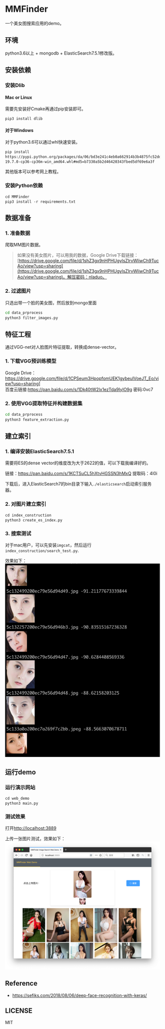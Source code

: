 # MMFinder
一个美女图搜索应用的demo。

## 环境
python3.6以上 + mongodb + ElasticSearch7.5.1修改版。


## 安装依赖
### 安装Dlib
#### Mac or Linux
需要先安装好Cmake再通过pip安装即可。
```
pip3 install dlib
```

#### 对于Windows
对于python3.6可以通过whl快速安装。
```
pip install https://pypi.python.org/packages/da/06/bd3e241c4eb0a662914b3b4875fc52dd176a9db0d4a2c915ac2ad8800e9e/dlib-19.7.0-cp36-cp36m-win_amd64.whl#md5=b7330a5b2d46420343fbed5df69e6a3f
```
其他版本可以参考网上教程。

### 安装Python依赖
```
cd MMFinder
pip3 install -r requirements.txt
```

## 数据准备
### 1. 准备数据
爬取MM图片数据。
> 如果没有美女图片，可以用我的数据，Google Drive下载链接：[https://drive.google.com/file/d/1shZ3gx9nHPHUgylsZIrvWliwCh9TucAo/view?usp=sharing](https://drive.google.com/file/d/1shZ3gx9nHPHUgylsZIrvWliwCh9TucAo/view?usp=sharing)。解压密码：nladuo。

### 2. 过滤图片
只选出带一个脸的美女图，然后放到mongo里面
```bash
cd data_prprocess
python3 filter_images.py
```

## 特征工程
通过VGG-net对人脸图片特征提取，转换成dense-vector。
### 1. 下载VGG预训练模型
Google Drive：https://drive.google.com/file/d/1CPSeum3HpopfomUEK1gybeuIVoeJT_Eo/view?usp=sharing]
<br>
百度云链接:https://pan.baidu.com/s/1Dk40tW2lx1ezTda9IyIO9g  密码:0vc7
### 2. 使用VGG提取特征并构建数据集
```bash
cd data_prprocess
python3 feature_extraction.py
```

## 建立索引
### 1. 编译安装ElasticSearch7.5.1
需要将ES的dense vector的维度改为大于2622的值，可以下载我编译好的。

链接：https://pan.baidu.com/s/1KCTSuCL5hXtvHGSSN3hMxQ 提取码：4l0i

下载后，进入ElasticSearch7的bin目录下输入`./elasticsearch`启动索引服务器。
### 2. 对图片建立索引
```
cd index_construction
python3 create_es_index.py
```

### 3. 搜索测试
对于mac用户，可以先安装``imgcat``，然后运行``index_construction/search_test.py``.

效果如下：
![](search_test_result.jpg)

## 运行demo
### 运行演示网站
```
cd web_demo
python3 main.py
```

### 测试效果
打开[http://localhost:3889](http://localhost:3889)

上传一张图片测试，效果如下：
![demo_result](demo_result.png)
## Reference
- https://sefiks.com/2018/08/06/deep-face-recognition-with-keras/

## LICENSE
MIT
